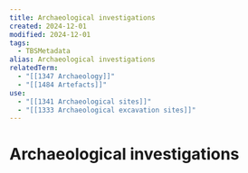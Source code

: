 ```yaml
---
title: Archaeological investigations
created: 2024-12-01
modified: 2024-12-01
tags:
  - TBSMetadata
alias: Archaeological investigations
relatedTerm:
  - "[[1347 Archaeology]]"
  - "[[1484 Artefacts]]"
use:
  - "[[1341 Archaeological sites]]"
  - "[[1333 Archaeological excavation sites]]"
---
```

# Archaeological investigations
